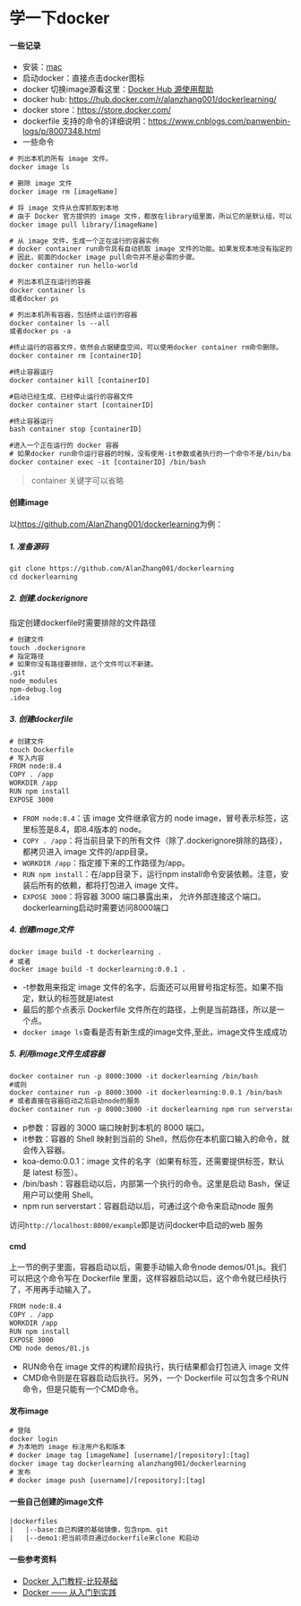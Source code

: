 # 学一下docker

#### 一些记录

- 安装：[mac](https://store.docker.com/editions/community/docker-ce-desktop-mac)
- 启动docker：直接点击docker图标
- docker 切换image源看这里：[Docker Hub 源使用帮助
](https://mirrors.ustc.edu.cn/help/dockerhub.html)
- docker hub: <https://hub.docker.com/r/alanzhang001/dockerlearning/>
- docker store：<https://store.docker.com/>
- dockerfile 支持的命令的详细说明：<https://www.cnblogs.com/panwenbin-logs/p/8007348.html>
- 一些命令

```html
# 列出本机的所有 image 文件。
docker image ls

# 删除 image 文件
docker image rm [imageName]

# 将 image 文件从仓库抓取到本地
# 由于 Docker 官方提供的 image 文件，都放在library组里面，所以它的是默认组，可以省略
docker image pull library/[imageName]

# 从 image 文件，生成一个正在运行的容器实例
# docker container run命令具有自动抓取 image 文件的功能。如果发现本地没有指定的 image 文件，就会从仓库自动抓取。
# 因此，前面的docker image pull命令并不是必需的步骤。
docker container run hello-world

# 列出本机正在运行的容器
docker container ls
或者docker ps

# 列出本机所有容器，包括终止运行的容器
docker container ls --all
或者docker ps -a

#终止运行的容器文件，依然会占据硬盘空间，可以使用docker container rm命令删除。
docker container rm [containerID]

#终止容器运行
docker container kill [containerID]

#启动已经生成、已经停止运行的容器文件
docker container start [containerID]

#终止容器运行
bash container stop [containerID]

#进入一个正在运行的 docker 容器
# 如果docker run命令运行容器的时候，没有使用-it参数或者执行的一个命令不是/bin/bash，就要用这个命令进入容器。一旦进入了容器，就可以在容器的 Shell 执行命令了
docker container exec -it [containerID] /bin/bash
```
>container 关键字可以省略
#### 创建image

以<https://github.com/AlanZhang001/dockerlearning>为例：

##### 1. 准备源码

```html
git clone https://github.com/AlanZhang001/dockerlearning
cd dockerlearning
```

##### 2. 创建.dockerignore
指定创建dockerfile时需要排除的文件路径

```html
# 创建文件
touch .dockerignore
# 指定路径
# 如果你没有路径要排除，这个文件可以不新建。
.git
node_modules
npm-debug.log
.idea
```
##### 3. 创建dockerfile

```html
# 创建文件
touch Dockerfile
# 写入内容
FROM node:8.4
COPY . /app
WORKDIR /app
RUN npm install
EXPOSE 3000
```

- `FROM node:8.4`：该 image 文件继承官方的 node image，冒号表示标签，这里标签是8.4，即8.4版本的 node。
- `COPY . /app`：将当前目录下的所有文件（除了.dockerignore排除的路径），都拷贝进入 image 文件的/app目录。
- `WORKDIR /app`：指定接下来的工作路径为/app。
- `RUN npm install`：在/app目录下，运行npm install命令安装依赖。注意，安装后所有的依赖，都将打包进入 image 文件。
- `EXPOSE 3000`：将容器 3000 端口暴露出来， 允许外部连接这个端口。dockerlearning启动时需要访问8000端口

##### 4. 创建image文件
```
docker image build -t dockerlearning .
# 或者
docker image build -t dockerlearning:0.0.1 .
```

- -t参数用来指定 image 文件的名字，后面还可以用冒号指定标签。如果不指定，默认的标签就是latest
- 最后的那个点表示 Dockerfile 文件所在的路径，上例是当前路径，所以是一个点。
- `docker image ls`查看是否有新生成的image文件,至此，image文件生成成功

##### 5. 利用image文件生成容器

```html
docker container run -p 8000:3000 -it dockerlearning /bin/bash
#或则
docker container run -p 8000:3000 -it dockerlearning:0.0.1 /bin/bash
# 或者直接在容器启动之后启动node的服务
docker container run -p 8000:3000 -it dockerlearning npm run serverstart
```

- p参数：容器的 3000 端口映射到本机的 8000 端口。
- it参数：容器的 Shell 映射到当前的 Shell，然后你在本机窗口输入的命令，就会传入容器。
- koa-demo:0.0.1：image 文件的名字（如果有标签，还需要提供标签，默认是 latest 标签）。
- /bin/bash：容器启动以后，内部第一个执行的命令。这里是启动 Bash，保证用户可以使用 Shell。
- npm run serverstart：容器启动以后，可通过这个命令来启动node 服务

访问`http://localhost:8000/example`即是访问docker中启动的web 服务

#### cmd
上一节的例子里面，容器启动以后，需要手动输入命令node demos/01.js。我们可以把这个命令写在 Dockerfile 里面，这样容器启动以后，这个命令就已经执行了，不用再手动输入了。

```html
FROM node:8.4
COPY . /app
WORKDIR /app
RUN npm install
EXPOSE 3000
CMD node demos/01.js
```

- RUN命令在 image 文件的构建阶段执行，执行结果都会打包进入 image 文件
- CMD命令则是在容器启动后执行。另外，一个 Dockerfile 可以包含多个RUN命令，但是只能有一个CMD命令。

#### 发布image

```html
# 登陆
docker login
# 为本地的 image 标注用户名和版本
# docker image tag [imageName] [username]/[repository]:[tag]
docker image tag dockerlearning alanzhang001/dockerlearning
# 发布
# docker image push [username]/[repository]:[tag]

```

#### 一些自己创建的image文件

```html
|dockerfiles
|   |--base:自己构建的基础镜像，包含npm、git
|   |--demo1:把当前项目通过dockerfile来clone 和启动
```

#### 一些参考资料
- [Docker 入门教程-比较基础](http://www.ruanyifeng.com/blog/2018/02/docker-tutorial.html)
- [Docker —— 从入门到实践](https://yeasy.gitbooks.io/docker_practice/image/build.html)
